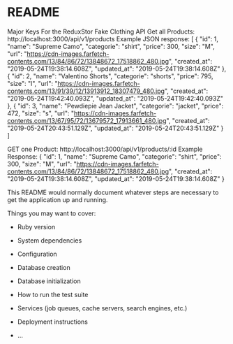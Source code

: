 # README

Major Keys For the ReduxStor Fake Clothing API
  Get all Products: http://localhost:3000/api/v1/products
  Example JSON response:
[
      {
      "id": 1,
      "name": "Supreme Camo",
      "categorie": "shirt",
      "price": 300,
      "size": "M",
      "url": "https://cdn-images.farfetch-contents.com/13/84/86/72/13848672_17518862_480.jpg",
      "created_at": "2019-05-24T19:38:14.608Z",
      "updated_at": "2019-05-24T19:38:14.608Z"
      },
      {
      "id": 2,
      "name": "Valentino Shorts",
      "categorie": "shorts",
      "price": 795,
      "size": "l",
      "url": "https://cdn-images.farfetch-contents.com/13/91/39/12/13913912_18307479_480.jpg",
      "created_at": "2019-05-24T19:42:40.093Z",
      "updated_at": "2019-05-24T19:42:40.093Z"
      },
      {
      "id": 3,
      "name": "Pewdiepie Jean Jacket",
      "categorie": "jacket",
      "price": 472,
      "size": "s",
      "url": "https://cdn-images.farfetch-contents.com/13/67/95/72/13679572_17913661_480.jpg",
      "created_at": "2019-05-24T20:43:51.129Z",
      "updated_at": "2019-05-24T20:43:51.129Z"
      }
]

GET one Product: http://localhost:3000/api/v1/products/:id
  Example Response:
    {
    "id": 1,
    "name": "Supreme Camo",
    "categorie": "shirt",
    "price": 300,
    "size": "M",
    "url": "https://cdn-images.farfetch-contents.com/13/84/86/72/13848672_17518862_480.jpg",
    "created_at": "2019-05-24T19:38:14.608Z",
    "updated_at": "2019-05-24T19:38:14.608Z"
}



This README would normally document whatever steps are necessary to get the application up and running.

Things you may want to cover:

* Ruby version

* System dependencies

* Configuration
    
* Database creation

* Database initialization

* How to run the test suite

* Services (job queues, cache servers, search engines, etc.)

* Deployment instructions

* ...
